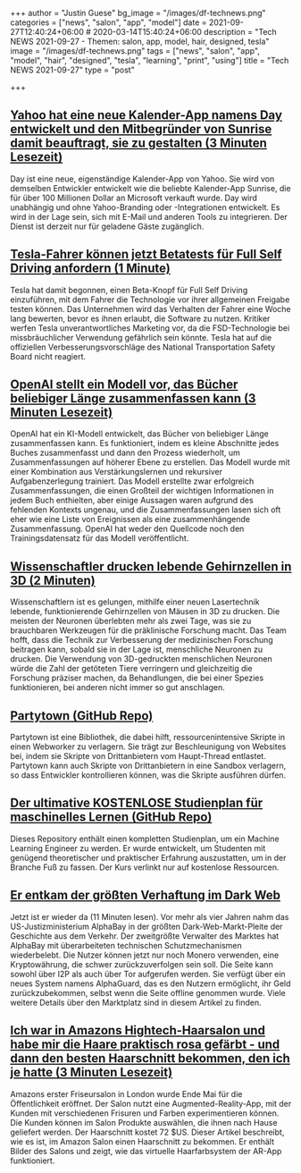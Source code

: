 +++
author = "Justin Guese"
bg_image = "/images/df-technews.png"
categories = ["news", "salon", "app", "model"]
date = 2021-09-27T12:40:24+06:00 # 2020-03-14T15:40:24+06:00
description = "Tech NEWS 2021-09-27 - Themen: salon, app, model, hair, designed, tesla"
image = "/images/df-technews.png"
tags = ["news", "salon", "app", "model", "hair", "designed", "tesla", "learning", "print", "using"]
title = "Tech NEWS 2021-09-27"
type = "post"

+++

## [Yahoo hat eine neue Kalender-App namens Day entwickelt und den Mitbegründer von Sunrise damit beauftragt, sie zu gestalten (3 Minuten Lesezeit)](https://techcrunch.com/2021/09/24/yahoo-has-built-a-new-calendar-app-called-day-and-its-recruited-the-co-founder-of-sunrise-to-design-it/)

 Day ist eine neue, eigenständige Kalender-App von Yahoo. Sie wird von demselben Entwickler entwickelt wie die beliebte Kalender-App Sunrise, die für über 100 Millionen Dollar an Microsoft verkauft wurde. Day wird unabhängig und ohne Yahoo-Branding oder -Integrationen entwickelt. Es wird in der Lage sein, sich mit E-Mail und anderen Tools zu integrieren. Der Dienst ist derzeit nur für geladene Gäste zugänglich.

## [Tesla-Fahrer können jetzt Betatests für Full Self Driving anfordern (1 Minute)](https://www.engadget.com/tesla-full-self-driving-beta-request-button-170642977.html)

 Tesla hat damit begonnen, einen Beta-Knopf für Full Self Driving einzuführen, mit dem Fahrer die Technologie vor ihrer allgemeinen Freigabe testen können. Das Unternehmen wird das Verhalten der Fahrer eine Woche lang bewerten, bevor es ihnen erlaubt, die Software zu nutzen. Kritiker werfen Tesla unverantwortliches Marketing vor, da die FSD-Technologie bei missbräuchlicher Verwendung gefährlich sein könnte. Tesla hat auf die offiziellen Verbesserungsvorschläge des National Transportation Safety Board nicht reagiert.

## [OpenAI stellt ein Modell vor, das Bücher beliebiger Länge zusammenfassen kann (3 Minuten Lesezeit)](https://venturebeat.com/2021/09/23/openai-unveils-model-that-can-summarize-books-of-any-length/amp/)

 OpenAI hat ein KI-Modell entwickelt, das Bücher von beliebiger Länge zusammenfassen kann. Es funktioniert, indem es kleine Abschnitte jedes Buches zusammenfasst und dann den Prozess wiederholt, um Zusammenfassungen auf höherer Ebene zu erstellen. Das Modell wurde mit einer Kombination aus Verstärkungslernen und rekursiver Aufgabenzerlegung trainiert. Das Modell erstellte zwar erfolgreich Zusammenfassungen, die einen Großteil der wichtigen Informationen in jedem Buch enthielten, aber einige Aussagen waren aufgrund des fehlenden Kontexts ungenau, und die Zusammenfassungen lasen sich oft eher wie eine Liste von Ereignissen als eine zusammenhängende Zusammenfassung. OpenAI hat weder den Quellcode noch den Trainingsdatensatz für das Modell veröffentlicht.

## [Wissenschaftler drucken lebende Gehirnzellen in 3D (2 Minuten)](https://futurism.com/neoscope/3d-print-living-brain-cells)

 Wissenschaftlern ist es gelungen, mithilfe einer neuen Lasertechnik lebende, funktionierende Gehirnzellen von Mäusen in 3D zu drucken. Die meisten der Neuronen überlebten mehr als zwei Tage, was sie zu brauchbaren Werkzeugen für die präklinische Forschung macht. Das Team hofft, dass die Technik zur Verbesserung der medizinischen Forschung beitragen kann, sobald sie in der Lage ist, menschliche Neuronen zu drucken. Die Verwendung von 3D-gedruckten menschlichen Neuronen würde die Zahl der getöteten Tiere verringern und gleichzeitig die Forschung präziser machen, da Behandlungen, die bei einer Spezies funktionieren, bei anderen nicht immer so gut anschlagen.

## [Partytown (GitHub Repo)](https://github.com/BuilderIO/partytown)

 Partytown ist eine Bibliothek, die dabei hilft, ressourcenintensive Skripte in einen Webworker zu verlagern. Sie trägt zur Beschleunigung von Websites bei, indem sie Skripte von Drittanbietern vom Haupt-Thread entlastet. Partytown kann auch Skripte von Drittanbietern in eine Sandbox verlagern, so dass Entwickler kontrollieren können, was die Skripte ausführen dürfen.

## [Der ultimative KOSTENLOSE Studienplan für maschinelles Lernen (GitHub Repo)](https://github.com/python-engineer/ml-study-plan)

 Dieses Repository enthält einen kompletten Studienplan, um ein Machine Learning Engineer zu werden. Er wurde entwickelt, um Studenten mit genügend theoretischer und praktischer Erfahrung auszustatten, um in der Branche Fuß zu fassen. Der Kurs verlinkt nur auf kostenlose Ressourcen.

## [Er entkam der größten Verhaftung im Dark Web](https://arstechnica.com/tech-policy/2021/09/he-escaped-the-dark-webs-biggest-bust-now-hes-back/)

 Jetzt ist er wieder da (11 Minuten lesen). Vor mehr als vier Jahren nahm das US-Justizministerium AlphaBay in der größten Dark-Web-Markt-Pleite der Geschichte aus dem Verkehr. Der zweitgrößte Verwalter des Marktes hat AlphaBay mit überarbeiteten technischen Schutzmechanismen wiederbelebt. Die Nutzer können jetzt nur noch Monero verwenden, eine Kryptowährung, die schwer zurückzuverfolgen sein soll. Die Seite kann sowohl über I2P als auch über Tor aufgerufen werden. Sie verfügt über ein neues System namens AlphaGuard, das es den Nutzern ermöglicht, ihr Geld zurückzubekommen, selbst wenn die Seite offline genommen wurde. Viele weitere Details über den Marktplatz sind in diesem Artikel zu finden.

## [Ich war in Amazons Hightech-Haarsalon und habe mir die Haare praktisch rosa gefärbt - und dann den besten Haarschnitt bekommen, den ich je hatte (3 Minuten Lesezeit)](https://www.businessinsider.com/amazon-salon-hair-dye-pink-virtual-app-london-2021-9)

 Amazons erster Friseursalon in London wurde Ende Mai für die Öffentlichkeit eröffnet. Der Salon nutzt eine Augmented-Reality-App, mit der Kunden mit verschiedenen Frisuren und Farben experimentieren können. Die Kunden können im Salon Produkte auswählen, die ihnen nach Hause geliefert werden. Der Haarschnitt kostet 72 $US. Dieser Artikel beschreibt, wie es ist, im Amazon Salon einen Haarschnitt zu bekommen. Er enthält Bilder des Salons und zeigt, wie das virtuelle Haarfarbsystem der AR-App funktioniert.

